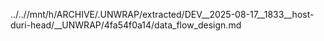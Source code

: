 ../..//mnt/h/ARCHIVE/.UNWRAP/extracted/DEV__2025-08-17__1833__host-duri-head/__UNWRAP/4fa54f0a14/data_flow_design.md